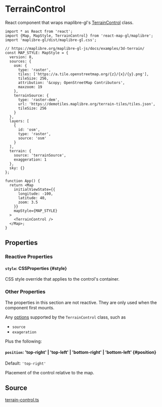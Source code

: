 # TerrainControl

React component that wraps maplibre-gl's [TerrainControl](https://maplibre.org/maplibre-gl-js/docs/API/classes/TerrainControl/) class.

```tsx
import * as React from 'react';
import {Map, MapStyle, TerrainControl} from 'react-map-gl/maplibre';
import 'maplibre-gl/dist/maplibre-gl.css';

// https://maplibre.org/maplibre-gl-js/docs/examples/3d-terrain/
const MAP_STYLE: MapStyle = {
  version: 8,
  sources: {
    osm: {
      type: 'raster',
      tiles: ['https://a.tile.openstreetmap.org/{z}/{x}/{y}.png'],
      tileSize: 256,
      attribution: '&copy; OpenStreetMap Contributors',
      maxzoom: 19
    },
    terrainSource: {
      type: 'raster-dem',
      url: 'https://demotiles.maplibre.org/terrain-tiles/tiles.json',
      tileSize: 256
    }
  },
  layers: [
    {
      id: 'osm',
      type: 'raster',
      source: 'osm'
    }
  ],
  terrain: {
    source: 'terrainSource',
    exaggeration: 1
  },
  sky: {}
};

function App() {
  return <Map
    initialViewState={{
      longitude: -100,
      latitude: 40,
      zoom: 3.5
    }}
    mapStyle={MAP_STYLE}
  >
    <TerrainControl />
  </Map>;
}
```


## Properties

### Reactive Properties

#### `style`: CSSProperties {#style}

CSS style override that applies to the control's container.


### Other Properties

The properties in this section are not reactive. They are only used when the component first mounts.
  
Any [options](https://maplibre.org/maplibre-style-spec/terrain/) supported by the `TerrainControl` class, such as

- `source`
- `exageration`

Plus the following:

#### `position`: 'top-right' | 'top-left' | 'bottom-right' | 'bottom-left' {#position}

Default: `'top-right'`

Placement of the control relative to the map.


## Source

[terrain-control.ts](https://github.com/visgl/react-map-gl/tree/8.0-release/modules/react-maplibre/src/components/terrain-control.ts)
